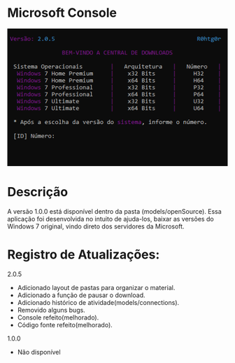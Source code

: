 # Microsoft Console
<img src="images/demo.png"></img>

# Descrição
A versão 1.0.0 está disponível dentro da pasta (models/openSource).
Essa aplicação foi desenvolvida no intuito de ajuda-los, baixar as versões do Windows 7 original, vindo direto dos servidores da Microsoft.


# Registro de Atualizações:
2.0.5
  * Adicionado layout de pastas para organizar o material.
  * Adicionado a função de pausar o download.
  * Adicionado histórico de atividade(models/connections).
  * Removido alguns bugs.
  * Console refeito(melhorado).
  * Código fonte refeito(melhorado).
  
1.0.0
  * Não disponível
